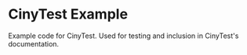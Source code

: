 # CinyTest Example

Example code for CinyTest. Used for testing and inclusion in CinyTest's documentation.